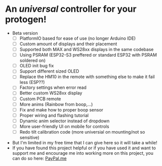# An *universal* controller for your protogen!
- Beta version
  - [ ] PlatformIO based for ease of use (no longer Arduino IDE)
  - [ ] Custom amount of displays and their placement
  - [ ] Supported both MAX and WS28xx displays in the same codebase
  - [ ] Using PSRAM (ESP32-S3 preffered or standard ESP32 with PSRAM soldered on)
  - [ ] OLED init bug fix
  - [ ] Support different sized OLED
  - [ ] Replace the HM10 in the remote with something else to make it fail less (ESP??)
  - [ ] Factory settings when error read
  - [ ] Better custom WS28xx display
  - [ ] Custom PCB remote
  - [ ] More anims (Rainbow from boop,...)
  - [ ] Fix and make how to proper boop sensor
  - [ ] Proper wiring and flashing tutorial
  - [ ] Dynamic anim selector instead of dropdown
  - [ ] More user-friendly UI on mobile for controls
  - [ ] Redo tilt calibration code (more universial on mounting/not so sensitive)
  
- But I'm limited in my free time that I can give here so it will take a while!
- If you have found this project helpful or if you have used it and want to support me and encourage me into working more on this project, you can do so here: [PayPal.me](https://paypal.me/NCPlyn)
